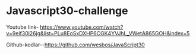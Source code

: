 # Javascript30-challenge

Youtube link- 
 https://www.youtube.com/watch?v=9eif30i26jg&list=PLu8EoSxDXHP6CGK4YVJhL_VWetA865GOH&index=5

Github-kodlar--https://github.com/wesbos/JavaScript30



